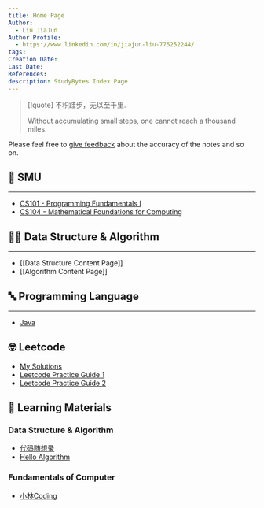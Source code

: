```yaml
---
title: Home Page
Author:
  - Liu JiaJun
Author Profile:
  - https://www.linkedin.com/in/jiajun-liu-775252244/
tags: 
Creation Date: 
Last Date: 
References: 
description: StudyBytes Index Page
---
```


>[!quote]
> 不积跬步，无以至千里.
> 
> Without accumulating small steps, one cannot reach a thousand miles.

Please feel free to [give feedback](https://github.com/HProsperouS/StudyBytes/issues) about the accuracy of the notes and so on. 

## 🏫 SMU
---
- [CS101 - Programming Fundamentals I]()
- [CS104 - Mathematical Foundations for Computing]()

## 😶‍🌫️ Data Structure & Algorithm
---
- [[Data Structure Content Page]]
- [[Algorithm Content Page]]

## 🔤 Programming Language
---
- [Java](http://localhost:8080/tags//java)

## 🤓 Leetcode 
- [My Solutions]()
- [Leetcode Practice Guide 1](https://www.techinterviewhandbook.org/grind75?hours=6&weeks=26&mode=preferences&grouping=topics)
- [Leetcode Practice Guide 2](https://neetcode.io/practice)

## 📖 Learning Materials
### Data Structure & Algorithm
- [代码随想录](https://programmercarl.com/)
- [Hello Algorithm](https://www.hello-algo.com/chapter_hello_algo/)
### Fundamentals of Computer
- [小林Coding](https://xiaolincoding.com/)